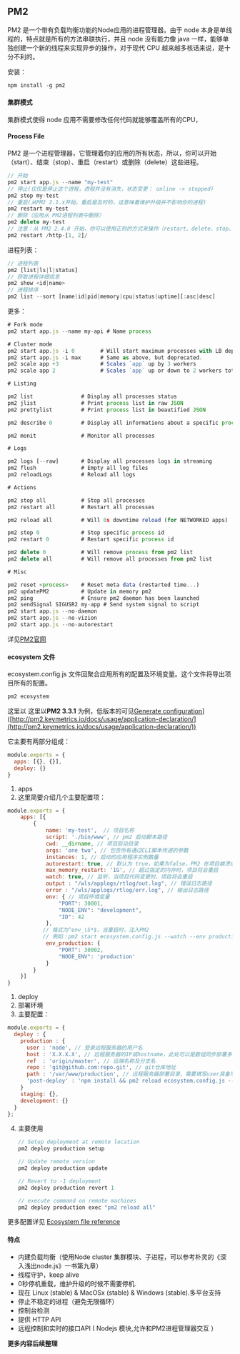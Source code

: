 ## PM2

PM2 是一个带有负载均衡功能的Node应用的进程管理器。由于 node 本身是单线程的，特点就是所有的方法串联执行，并且 node 没有能力像 java 一样，能够单独创建一个新的线程来实现异步的操作，对于现代 CPU 越来越多核话来说，是十分不利的。

安装：

```javascript
npm install -g pm2
```

#### 集群模式

集群模式使得 node 应用不需要修改任何代码就能够覆盖所有的CPU，

#### Process File

PM2 是一个进程管理器，它管理着你的应用的所有状态，所以，你可以开始（start）、结束（stop）、重启（restart）或删除（delete）这些进程。

```javascript
// 开始
pm2 start app.js --name "my-test"
// 停止(仅仅是停止这个进程，进程并没有消失，状态变更： online -> stopped)
pm2 stop my-test
// 重启(从PM2 2.1.x开始，重启是及时的，这意味着维护升级并不影响你的进程)
pm2 restart my-test
// 删除（应用从 PM2进程列表中删除）
pm2 delete my-test
// 注意：从 PM2 2.4.0 开始，你可以使用正则的方式来操作（restart、delete、stop、reload），但是，仅只能restart http-1、http-2，http-3暂时还不可以。这些正则表达式只能用来测试应用名称，不能来判定id
pm2 restart /http-[1, 2]/
```

进程列表：

```javascript
// 进程列表
pm2 [list|ls|l|status]
// 获取进程详细信息
pm2 show <id|name>
// 进程排序
pm2 list --sort [name|id|pid|memory|cpu|status|uptime][:asc|desc]
```

更多：

```javascript
# Fork mode
pm2 start app.js --name my-api # Name process

# Cluster mode
pm2 start app.js -i 0        # Will start maximum processes with LB depending on available CPUs
pm2 start app.js -i max      # Same as above, but deprecated.
pm2 scale app +3             # Scales `app` up by 3 workers
pm2 scale app 2              # Scales `app` up or down to 2 workers total

# Listing

pm2 list               # Display all processes status
pm2 jlist              # Print process list in raw JSON
pm2 prettylist         # Print process list in beautified JSON

pm2 describe 0         # Display all informations about a specific process

pm2 monit              # Monitor all processes

# Logs

pm2 logs [--raw]       # Display all processes logs in streaming
pm2 flush              # Empty all log files
pm2 reloadLogs         # Reload all logs

# Actions

pm2 stop all           # Stop all processes
pm2 restart all        # Restart all processes

pm2 reload all         # Will 0s downtime reload (for NETWORKED apps)

pm2 stop 0             # Stop specific process id
pm2 restart 0          # Restart specific process id

pm2 delete 0           # Will remove process from pm2 list
pm2 delete all         # Will remove all processes from pm2 list

# Misc

pm2 reset <process>    # Reset meta data (restarted time...)
pm2 updatePM2          # Update in memory pm2
pm2 ping               # Ensure pm2 daemon has been launched
pm2 sendSignal SIGUSR2 my-app # Send system signal to script
pm2 start app.js --no-daemon
pm2 start app.js --no-vizion
pm2 start app.js --no-autorestart
```

详见[PM2官网](http://pm2.keymetrics.io/docs/usage/quick-start/)

#### ecosystem 文件

ecosystem.config.js 文件回聚合应用所有的配置及环境变量。这个文件将导出项目所有的配置。

```javascript
pm2 ecosystem
```

这里以 这里以**PM2 3.3.1** 为例，低版本的可见[Generate configuration](http://pm2.keymetrics.io/docs/usage/application-declaration/#generate-configuration)]([http://pm2.keymetrics.io/docs/usage/application-declaration/](http://pm2.keymetrics.io/docs/usage/application-declaration/))

它主要有两部分组成：

```javascript
module.exports = {
  apps: [{}, {}],
  deploy: {}
}
```

1. apps
2. 这里简要介绍几个主要配置项：
```javascript
module.exports = {
    apps: [{
        {
            name: 'my-test',  // 项目名称
            script: './bin/www', // pm2 启动脚本路径
            cwd: __dirname, // 项目启动目录
        	args: 'one two', // 包含所有通过CLI脚本传递的参数
    		instances: 1, // 启动的应用程序实例数量
    		autorestart: true, // 默认为 true，如果为false，PM2 在项目崩溃或结束时不会重启
    		max_memory_restart: '1G', // 超过指定的内存时，项目将会重启
            watch: true, // 监听，当项目代码变更时，项目将会重启
            output : "/wls/applogs/rtlog/out.log", // 错误日志路径
            error : "/wls/applogs/rtlog/err.log", // 输出日志路径
            env: { // 项目环境变量
                "PORT": 30001,
                "NODE_ENV": "development",
        		"ID": 42
            },
           // 格式为^env_\S*$，当重启时，注入PM2
           // 例如：pm2 start ecosystem.config.js --watch --env production
    		env_production: {
           		"PORT": 30002,
      			"NODE_ENV": 'production'
    		} 
        }
    }]
}
```

1. deploy
2. 部署环境
3. 主要配置：
```javascript
module.exports = {
  deploy : {
    production : {
      user : 'node', // 登录远程服务器的用户名
      host : 'X.X.X.X', // 远程服务器的IP或hostname，此处可以是数组同步部署多个服务器
      ref  : 'origin/master', // 远端名称及分支名
      repo : 'git@github.com:repo.git', // git仓库地址
      path : '/var/www/production', // 远程服务器部署目录，需要填写user具备写入权限的目录
      'post-deploy' : 'npm install && pm2 reload ecosystem.config.js --env production' // 部署后需要执行的命令
    }
    staging: {},
    development: {}
  }
};
```

4. 主要使用

   ```js
   // Setup deployment at remote location
   pm2 deploy production setup
   
   // Update remote version
   pm2 deploy production update
   
   // Revert to -1 deployment
   pm2 deploy production revert 1
   
   // execute command on remote machines
   pm2 deploy production exec "pm2 reload all"
   ```

更多配置详见 [Ecosystem file reference](https://pm2.io/doc/en/runtime/reference/ecosystem-file/)

#### 特点

* 内建负载均衡（使用Node cluster 集群模块、子进程，可以参考朴灵的《深入浅出node.js》一书第九章）
* 线程守护，keep alive
* 0秒停机重载，维护升级的时候不需要停机.
* 现在 Linux (stable) & MacOSx (stable) & Windows (stable).多平台支持
* 停止不稳定的进程（避免无限循环）
* 控制台检测
* 提供 HTTP API
* 远程控制和实时的接口API ( Nodejs 模块,允许和PM2进程管理器交互 ）

**更多内容后续整理**